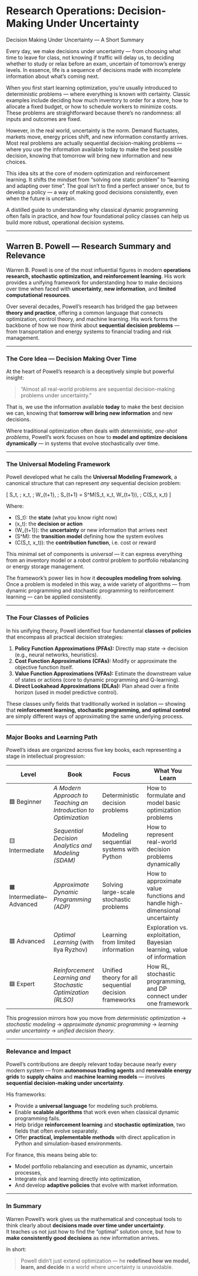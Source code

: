 # ​ Research Operations: Decision-Making Under Uncertainty

Decision Making Under Uncertainty — A Short Summary

Every day, we make decisions under uncertainty — from choosing what time to leave for class, not knowing if traffic will delay us, to deciding whether to study or relax before an exam, uncertain of tomorrow’s energy levels. In essence, life is a sequence of decisions made with incomplete information about what’s coming next.

When you first start learning optimization, you’re usually introduced to deterministic problems — where everything is known with certainty. Classic examples include deciding how much inventory to order for a store, how to allocate a fixed budget, or how to schedule workers to minimize costs. These problems are straightforward because there’s no randomness: all inputs and outcomes are fixed.

However, in the real world, uncertainty is the norm. Demand fluctuates, markets move, energy prices shift, and new information constantly arrives. Most real problems are actually sequential decision-making problems — where you use the information available today to make the best possible decision, knowing that tomorrow will bring new information and new choices.

This idea sits at the core of modern optimization and reinforcement learning. It shifts the mindset from “solving one static problem” to “learning and adapting over time”. The goal isn’t to find a perfect answer once, but to develop a policy — a way of making good decisions consistently, even when the future is uncertain.

A distilled guide to understanding why classical dynamic programming often fails in practice, and how four foundational policy classes can help us build more robust, operational decision systems.

---

## Warren B. Powell — Research Summary and Relevance

Warren B. Powell is one of the most influential figures in modern **operations research, stochastic optimization, and reinforcement learning**. His work provides a unifying framework for understanding how to make decisions over time when faced with **uncertainty**, **new information**, and **limited computational resources**.  

Over several decades, Powell’s research has bridged the gap between **theory and practice**, offering a common language that connects optimization, control theory, and machine learning. His work forms the backbone of how we now think about **sequential decision problems** — from transportation and energy systems to financial trading and risk management.

---

### The Core Idea — Decision Making Over Time

At the heart of Powell’s research is a deceptively simple but powerful insight:  
> “Almost all real-world problems are sequential decision-making problems under uncertainty.”

That is, we use the information available **today** to make the best decision we can, knowing that **tomorrow will bring new information** and new decisions.  

Where traditional optimization often deals with *deterministic, one-shot problems*, Powell’s work focuses on how to **model and optimize decisions dynamically** — in systems that evolve stochastically over time.

---

### The Universal Modeling Framework

Powell developed what he calls the **Universal Modeling Framework**, a canonical structure that can represent *any* sequential decision problem:

\[
S_t, \; x_t, \; W_{t+1}, \; S_{t+1} = S^M(S_t, x_t, W_{t+1}), \; C(S_t, x_t)
\]

Where:
- \(S_t\): the **state** (what you know right now)  
- \(x_t\): the **decision or action**  
- \(W_{t+1}\): the **uncertainty** or new information that arrives next  
- \(S^M\): the **transition model** defining how the system evolves  
- \(C(S_t, x_t)\): the **contribution function**, i.e. cost or reward  

This minimal set of components is *universal* — it can express everything from an inventory model or a robot control problem to portfolio rebalancing or energy storage management.  

The framework’s power lies in how it **decouples modeling from solving**. Once a problem is modeled in this way, a wide variety of algorithms — from dynamic programming and stochastic programming to reinforcement learning — can be applied consistently.

---

### The Four Classes of Policies

In his unifying theory, Powell identified four fundamental **classes of policies** that encompass all practical decision strategies:

1. **Policy Function Approximations (PFAs):** Directly map state → decision (e.g., neural networks, heuristics).  
2. **Cost Function Approximations (CFAs):** Modify or approximate the objective function itself.  
3. **Value Function Approximations (VFAs):** Estimate the downstream value of states or actions (core to dynamic programming and Q-learning).  
4. **Direct Lookahead Approximations (DLAs):** Plan ahead over a finite horizon (used in model predictive control).

These classes unify fields that traditionally worked in isolation — showing that **reinforcement learning, stochastic programming, and optimal control** are simply different ways of approximating the same underlying process.

---

### Major Books and Learning Path

Powell’s ideas are organized across five key books, each representing a stage in intellectual progression:

| Level | Book | Focus | What You Learn |
|-------|------|--------|----------------|
| 🟩 Beginner | *A Modern Approach to Teaching an Introduction to Optimization* | Deterministic decision problems | How to formulate and model basic optimization problems |
| 🟨 Intermediate | *Sequential Decision Analytics and Modeling (SDAM)* | Modeling sequential systems with Python | How to represent real-world decision problems dynamically |
| 🟧 Intermediate–Advanced | *Approximate Dynamic Programming (ADP)* | Solving large-scale stochastic problems | How to approximate value functions and handle high-dimensional uncertainty |
| 🟥 Advanced | *Optimal Learning* (with Ilya Ryzhov) | Learning from limited information | Exploration vs. exploitation, Bayesian learning, value of information |
| 🟦 Expert | *Reinforcement Learning and Stochastic Optimization (RLSO)* | Unified theory for all sequential decision frameworks | How RL, stochastic programming, and DP connect under one framework |

This progression mirrors how you move from *deterministic optimization* → *stochastic modeling* → *approximate dynamic programming* → *learning under uncertainty* → *unified decision theory*.

---

### Relevance and Impact

Powell’s contributions are deeply relevant today because nearly every modern system — from **autonomous trading agents** and **renewable energy grids** to **supply chains** and **machine learning models** — involves **sequential decision-making under uncertainty**.

His frameworks:
- Provide a **universal language** for modeling such problems.  
- Enable **scalable algorithms** that work even when classical dynamic programming fails.  
- Help bridge **reinforcement learning** and **stochastic optimization**, two fields that often evolve separately.  
- Offer **practical, implementable methods** with direct application in Python and simulation-based environments.  

For finance, this means being able to:
- Model portfolio rebalancing and execution as dynamic, uncertain processes,  
- Integrate risk and learning directly into optimization,  
- And develop **adaptive policies** that evolve with market information.  

---

### In Summary

Warren Powell’s work gives us the mathematical and conceptual tools to think clearly about **decisions made over time under uncertainty**.  
It teaches us not just how to find the “optimal” solution once, but how to **make consistently good decisions** as new information arrives.  

In short:  
> Powell didn’t just extend optimization — he **redefined how we model, learn, and decide** in a world where uncertainty is unavoidable.


